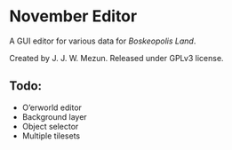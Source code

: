 # November Editor

A GUI editor for various data for _Boskeopolis Land_.

Created by J. J. W. Mezun. Released under GPLv3 license.

## Todo:

- O’erworld editor
- Background layer
- Object selector
- Multiple tilesets
